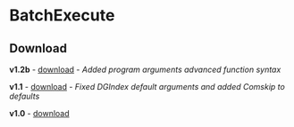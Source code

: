 BatchExecute
============

Download
------------
**v1.2b** - [download](https://mega.co.nz/#!ywwEyQIb!OGBX1XIoeNdqsDutWdq4ADxXgO9q6klgGBVOclpo_L0) - *Added program arguments advanced function syntax*

**v1.1** - [download](https://mega.co.nz/#!zph3yJRK!XnyftzXz14v5JaXERl3rzVI5Dktl5UoVwUH69RHL4-M) - *Fixed DGIndex default arguments and added Comskip to defaults*

**v1.0** - [download](https://mega.co.nz/#!3tx1jBpB!EKWTP3CMBrvvsUaV2sq3WjT0QoMmjQ0d0a1aQ8nz24Y)
